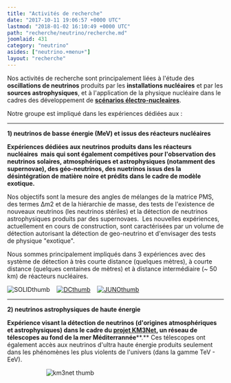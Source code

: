 ```yaml
---
title: "Activités de recherche"
date: "2017-10-11 19:06:57 +0000 UTC"
lastmod: "2018-01-02 16:10:49 +0000 UTC"
path: "recherche/neutrino/recherche.md"
joomlaid: 431
category: "neutrino"
asides: ["neutrino.+menu+"]
layout: "recherche"
---
```

Nos activités de recherche sont principalement liées à l'étude des **oscillations de neutrinos** produits par les **installations nucléaires** et par les **sources astrophysiques**, et à l'application de la physique nucléaire dans le cadres des développement de **[scénarios électro-nucleaires](fr/component/content/article?id=189)**.

Notre groupe est impliqué dans les expériences dédiées aux :

* * *

**1) neutrinos de basse énergie (MeV) et issus des réacteurs nucléaires**

**Expériences dédiées aux neutrinos produits dans les réacteurs nucléaires  mais qui sont également compétives pour l'observation des neutrinos solaires, atmosphériques et astrophysiques (notamment des supernovae), des géo-neutrinos, des nuetrinos issus des la désintégration de matière noire et prédits dans le cadre de modèle exotique.**

Nos objectifs sont la mesure des angles de mélanges de la matrice PMS, des termes Δm2 et de la hiérarchie de masse, des tests de l'existence de nouveaux neutrinos (les neutrinos stériles) et la détection de neutrinos astrophysiques produits par des supernovaes.  Les nouvelles expériences, actuellement en cours de construction, sont caractérisées par un volume de détection autorisant la détection de geo-neutrino et d'envisager des tests de physique "exotique".

Nous sommes principalement impliqués dans 3 expériences avec des système de détection à très courte distance (quelques mètres), à courte distance (quelques centaines de mètres) et à distance intermédiaire (~ 50 km) de réacteurs nucléaires.

![SOLIDthumb](images/Recherche/neutrino/group/SOLIDthumb.png)    [![DCthumb](images/Recherche/neutrino/group/DCthumb.png)](index.php?option=com_content&view=article&id=412:double-chooz-experiment-2&catid=60:neutrino-recherche&lang=en-GB&Itemid=920)    [![JUNOthumb](images/Recherche/neutrino/group/JUNOthumb.png)](index.php?option=com_content&view=article&id=411:juno-experiment&catid=60:neutrino-recherche&lang=en-GB&Itemid=920)

* * *

**2) neutrinos astrophysiques de haute énergie**

**Expérience visant la détection de neutrinos (d'origines atmosphériques et astrophysiques) dans le cadre du [projet KM3Net](index.php?option=com_content&view=article&id=426:la-collaboration-km3net&catid=60:neutrino-recherche&lang=fr-FR&Itemid=420), un réseau de télescopes au fond de la mer Méditerrannée****.** Ces télescopes ont également accès aux neutrinos d'ultra haute énergie produits seulement dans les phénomènes les plus violents de l'univers (dans la gamme TeV - EeV).  

                       ![km3net thumb](images/Recherche/neutrino/group/km3net_thumb.png)
